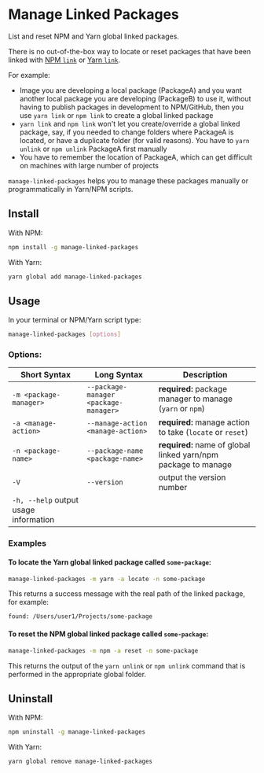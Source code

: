 # Manage Linked Packages

List and reset NPM and Yarn global linked packages.

There is no out-of-the-box way to locate or reset packages that have been linked with [NPM `link`](https://docs.npmjs.com/cli/link.html) or [Yarn `link`](https://yarnpkg.com/lang/en/docs/cli/link/).

For example:

- Image you are developing a local package (PackageA) and you want another local package you are developing (PackageB) to use it, without having to publish packages in development to NPM/GitHub, then you use `yarn link` or `npm link` to create a global linked package
- `yarn link` and `npm link` won't let you create/override a global linked package, say, if you needed to change folders where PackageA is located, or have a duplicate folder (for valid reasons). You have to `yarn unlink` or `npm unlink` PackageA first manually
- You have to remember the location of PackageA, which can get difficult on machines with large number of projects

`manage-linked-packages` helps you to manage these packages manually or programmatically in Yarn/NPM scripts.

## Install

With NPM:

```bash
npm install -g manage-linked-packages
```

With Yarn:

```bash
yarn global add manage-linked-packages
```

## Usage

In your terminal or NPM/Yarn script type:

```bash
manage-linked-packages [options]
```

### Options:
| Short Syntax | Long Syntax | Description |
| ------------ | ----------- | ----------- |
| `-m <package-manager>` | `--package-manager <package-manager>` | **required:** package manager to manage (`yarn` or `npm`) |
| `-a <manage-action>` | `--manage-action <manage-action>` | **required:** manage action to take (`locate` or `reset`) |
| `-n <package-name>` | `--package-name <package-name>` | **required:** name of global linked yarn/npm package to manage |
| `-V` | `--version` | output the version number |
| `-h, --help` output usage information

### Examples

#### To locate the Yarn global linked package called `some-package`:

```bash
manage-linked-packages -m yarn -a locate -n some-package
```

This returns a success message with the real path of the linked package, for example:

`found: /Users/user1/Projects/some-package`

#### To reset the NPM global linked package called `some-package`:

```bash
manage-linked-packages -m npm -a reset -n some-package
```

This returns the output of the `yarn unlink` or `npm unlink` command that is performed in the appropriate global folder.

## Uninstall

With NPM:

```bash
npm uninstall -g manage-linked-packages
```

With Yarn:

```bash
yarn global remove manage-linked-packages
```